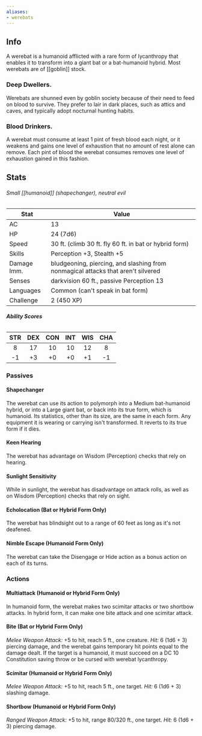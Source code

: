 ```yaml
---
aliases:
- werebats
---
```

## Info
A werebat is a humanoid afflicted with a rare form of lycanthropy that enables it to transform into a giant bat or a bat-humanoid hybrid. Most werebats are of [[goblin]] stock.
### Deep Dwellers.
Werebats are shunned even by goblin society because of their need to feed on blood to survive. They prefer to lair in dark places, such as attics and caves, and typically adopt nocturnal hunting habits.
### Blood Drinkers.
A werebat must consume at least 1 pint of fresh blood each night, or it weakens and gains one level of exhaustion that no amount of rest alone can remove. Each pint of blood the werebat consumes removes one level of exhaustion gained in this fashion.
## Stats
###### *Small [[humanoid]] (shapechanger), neutral evil*
| Stat           | Value                                                                            |
| -------------- | -------------------------------------------------------------------------------- |
| AC             | 13                                                                               |
| HP             | 24 (7d6)                                                                         |
| Speed          | 30 ft. (climb 30 ft. fly 60 ft. in bat or hybrid form)                           |
| Skills         | Perception +3, Stealth +5                                                        |
| Damage Imm.    | bludgeoning, piercing, and slashing from nonmagical attacks that aren't silvered |
| Senses         | darkvision 60 ft., passive Perception 13                                         |
| Languages      | Common (can't speak in bat form)                                                 |
| Challenge      | 2 (450 XP)                                                                       |
###### **Ability Scores**
| STR | DEX | CON | INT | WIS | CHA |
|:---:|:---:|:---:|:---:|:---:|:---:|
|  8  | 17  | 10  | 10  | 12  |  8  |
| -1  | +3  | +0  | +0  | +1  | -1  |
### Passives
#### Shapechanger
The werebat can use its action to polymorph into a Medium bat-humanoid hybrid, or into a Large giant bat, or back into its true form, which is humanoid. Its statistics, other than its size, are the same in each form. Any equipment it is wearing or carrying isn't transformed. It reverts to its true form if it dies.
#### Keen Hearing
The werebat has advantage on Wisdom (Perception) checks that rely on hearing.
#### Sunlight Sensitivity
While in sunlight, the werebat has disadvantage on attack rolls, as well as on Wisdom (Perception) checks that rely on sight.
#### Echolocation (Bat or Hybrid Form Only)
The werebat has blindsight out to a range of 60 feet as long as it's not deafened.
#### Nimble Escape (Humanoid Form Only)
The werebat can take the Disengage or Hide action as a bonus action on each of its turns.
### Actions
#### Multiattack (Humanoid or Hybrid Form Only)
In humanoid form, the werebat makes two scimitar attacks or two shortbow attacks. In hybrid form, it can make one bite attack and one scimitar attack.
#### Bite (Bat or Hybrid Form Only)
_Melee Weapon Attack:_ +5 to hit, reach 5 ft., one creature. 
_Hit:_ 6 (1d6 + 3) piercing damage, and the werebat gains temporary hit points equal to the damage dealt. If the target is a humanoid, it must succeed on a DC 10 Constitution saving throw or be cursed with werebat lycanthropy.
#### Scimitar (Humanoid or Hybrid Form Only)
_Melee Weapon Attack:_ +5 to hit, reach 5 ft., one target. 
_Hit:_ 6 (1d6 + 3) slashing damage.
#### Shortbow (Humanoid or Hybrid Form Only)
_Ranged Weapon Attack:_ +5 to hit, range 80/320 ft., one target. 
_Hit:_ 6 (1d6 + 3) piercing damage.